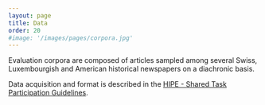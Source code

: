 ```yaml
---
layout: page
title: Data
order: 20
#image: '/images/pages/corpora.jpg'
---
```




Evaluation corpora are composed of articles sampled among several Swiss, Luxembourgish and American historical newspapers on a diachronic basis.

Data acquisition and format is described in the [HIPE - Shared Task Participation Guidelines]().
